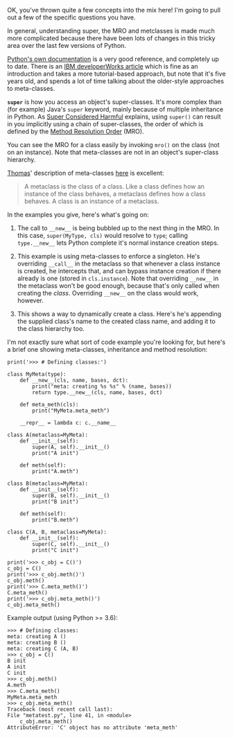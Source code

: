 OK, you've thrown quite a few concepts into the mix here! I'm going to pull out a few of the specific questions you have.

In general, understanding super, the MRO and metclasses is made much more complicated because there have been lots of changes in this tricky area over the last few versions of Python.
 
[Python's own documentation][1] is a very good reference, and completely up to date. There is an [IBM developerWorks article][2] which is fine as an introduction and takes a more tutorial-based approach, but note that it's five years old, and spends a lot of time talking about the older-style approaches to meta-classes.

**`super`** is how you access an object's super-classes. It's more complex than (for example) Java's `super` keyword, mainly because of multiple inheritance in Python. As [Super Considered Harmful][3] explains, using `super()` can result in you implicitly using a chain of super-classes, the order of which is defined by the [Method Resolution Order][4] (MRO).

You can see the MRO for a class easily by invoking `mro()` on the class (not on an instance). Note that meta-classes are not in an object's super-class hierarchy.

[Thomas][5]' description of meta-classes [here][6] is excellent:

> A metaclass is the class of a class.
> Like a class defines how an instance
> of the class behaves, a metaclass
> defines how a class behaves. A class
> is an instance of a metaclass.

In the examples you give, here's what's going on:

 1. The call to `__new__` is being
    bubbled up to the next thing in the
    MRO. In this case, `super(MyType,
    cls)` would resolve to `type`;
    calling `type.__new__` lets Python
    complete it's normal instance
    creation steps.
    
 2. This example is using meta-classes
    to enforce a singleton. He's
    overriding `__call__` in the
    metaclass so that whenever a class
    instance is created, he intercepts
    that, and can bypass instance
    creation if there already is one
    (stored in `cls.instance`). Note
    that overriding `__new__` in the
    metaclass won't be good enough,
    because that's only called when
    creating the *class*. Overriding
    `__new__` on the class would work,
    however.
    
 3. This shows a way to dynamically
    create a class. Here's he's
    appending the supplied class's name
    to the created class name, and
    adding it to the class hierarchy
    too.

I'm not exactly sure what sort of code example you're looking for, but here's a brief one showing meta-classes, inheritance and method resolution:

    print('>>> # Defining classes:')

    class MyMeta(type):
        def __new__(cls, name, bases, dct):
            print("meta: creating %s %s" % (name, bases))
            return type.__new__(cls, name, bases, dct)

        def meta_meth(cls):
            print("MyMeta.meta_meth")

        __repr__ = lambda c: c.__name__

    class A(metaclass=MyMeta):
        def __init__(self):
            super(A, self).__init__()
            print("A init")

        def meth(self):
            print("A.meth")

    class B(metaclass=MyMeta):
        def __init__(self):
            super(B, self).__init__()
            print("B init")

        def meth(self):
            print("B.meth")

    class C(A, B, metaclass=MyMeta):
        def __init__(self):
            super(C, self).__init__()
            print("C init")

    print('>>> c_obj = C()')
    c_obj = C()
    print('>>> c_obj.meth()')
    c_obj.meth()
    print('>>> C.meta_meth()')
    C.meta_meth()
    print('>>> c_obj.meta_meth()')
    c_obj.meta_meth()


Example output (using Python >= 3.6):

    >>> # Defining classes:
    meta: creating A ()
    meta: creating B ()
    meta: creating C (A, B)
    >>> c_obj = C()
    B init
    A init
    C init
    >>> c_obj.meth()
    A.meth
    >>> C.meta_meth()
    MyMeta.meta_meth
    >>> c_obj.meta_meth()
    Traceback (most recent call last):
    File "metatest.py", line 41, in <module>
        c_obj.meta_meth()
    AttributeError: 'C' object has no attribute 'meta_meth'


  [1]: http://docs.python.org/reference/datamodel.html
  [2]: http://www.ibm.com/developerworks/linux/library/l-pymeta.html
  [3]: http://fuhm.net/super-harmful/
  [4]: http://www.python.org/download/releases/2.3/mro/
  [5]: https://stackoverflow.com/users/17624/thomas-wouters
  [6]: https://stackoverflow.com/questions/100003/what-is-a-metaclass-in-python
  [7]: http://code.activestate.com/recipes/
